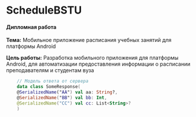 ﻿
# ScheduleBSTU

#### Дипломная работа

**Тема:** Мобильное приложение расписания учебных занятий для платформы Android

**Цель работы:** Разработка мобильного приложения для платформы Android, для автоматизации предоставления информации о расписании преподавателям и студентам вуза


```kotlin
    // Модель ответа от сервера
    data class SomeResponse(
    @SerializedName("AA") val aa: String?,
    @SerializedName("BB") val bb: Int,
    @SerializedName("CC") val cc: List<String>?
    )
```
